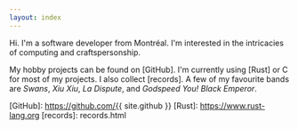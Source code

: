 ```yaml
---
layout: index
---
```


Hi.
I'm a software developer
from Montréal.
I'm interested in
the intricacies of computing
and craftspersonship.

My hobby projects
can be found on [GitHub].
I'm currently using
[Rust] or C
for most of my projects.
I also collect [records].
A few of my favourite bands are
*Swans*,
*Xiu Xiu*,
*La Dispute*,
and *Godspeed You! Black Emperor*.

[GitHub]: https://github.com/{{ site.github }}
[Rust]: https://www.rust-lang.org
[records]: records.html
